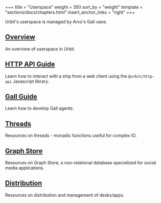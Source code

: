 +++
title = "Userspace"
weight = 350
sort_by = "weight"
template = "sections/docs/chapters.html"
insert_anchor_links = "right"
+++

Urbit's userspace is managed by Arvo's Gall vane.

## [Overview](/docs/userspace/overview)

An overview of userspace in Urbit.

## [HTTP API Guide](/docs/userspace/http-api-guide)

Learn how to interact with a ship from a web client using the `@urbit/http-api` Javascript library.

## [Gall Guide](/docs/userspace/gall-guide/intro)

Learn how to develop Gall agents.

## [Threads](/docs/userspace/threads/)

Resources on threads - monadic functions useful for complex IO.

## [Graph Store](/docs/userspace/graph-store/)

Resources on Graph Store, a non-relational database specialized for social media applications.

## [Distribution](/docs/userspace/dist/dist)

Resources on distribution and management of desks/apps.
